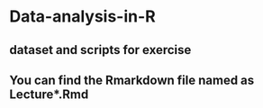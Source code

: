 # Data-analysis-in-R
## dataset and scripts for exercise 

## You can find the Rmarkdown file named as Lecture*.Rmd ##
